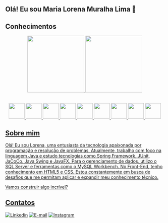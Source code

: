## Olá! Eu sou Maria Lorena Muralha Lima 👋

## Conhecimentos
<div align="center">
<a href="https://github.com/LorenaMuralha23">
<img height="180em" src="https://github-readme-stats.vercel.app/api?username=LorenaMuralha23&show_icons=true&theme=tokyonight"/>
<img height="180em" src="https://github-readme-stats.vercel.app/api/top-langs/?username=LorenaMuralha23&hide_progress=true&theme=tokyonight"/>
</div><br>
  
<p align="center">
      <img width="50" height="50" src="https://cdn.jsdelivr.net/gh/devicons/devicon@latest/icons/java/java-original.svg" />
      <img width="50" height="50" src="https://cdn.jsdelivr.net/gh/devicons/devicon@latest/icons/spring/spring-original.svg" />
      <img width="50" height="50" src="https://cdn.jsdelivr.net/gh/devicons/devicon@latest/icons/hibernate/hibernate-original.svg" />
      <img width="50" height="50" src="https://cdn.jsdelivr.net/gh/devicons/devicon@latest/icons/junit/junit-original.svg" />
      <img width="50" height="50" src="https://cdn.jsdelivr.net/gh/devicons/devicon@latest/icons/mysql/mysql-original.svg" />
      <img  width="50" height="50" src="https://cdn.jsdelivr.net/gh/devicons/devicon@latest/icons/html5/html5-original.svg" />
      <img  width="50" height="50" src="https://cdn.jsdelivr.net/gh/devicons/devicon@latest/icons/css3/css3-original.svg" />
      <img  width="50" height="50" src="https://cdn.jsdelivr.net/gh/devicons/devicon@latest/icons/javascript/javascript-original.svg" />
      <img  width="50" height="50" src="https://cdn.jsdelivr.net/gh/devicons/devicon@latest/icons/git/git-original.svg" />
</p>

## Sobre mim
Olá! Eu sou Lorena, uma entusiasta da tecnologia apaixonada por programação e resolução de problemas. Atualmente, trabalho com foco na linguagem Java e estudo tecnologias como Spring Framework, JUnit, JaCoCo, Java Swing e JavaFX. Para o gerenciamento de dados, utilizo o SQL Server e ferramentas como o MySQL Workbench. No Front-End, tenho conhecimento em HTML5 e CSS. Estou constantemente em busca de desafios que me permitam aplicar e expandir meu conhecimento técnico.

Vamos construir algo incrível?

## Contatos
[![Linkedin](https://img.shields.io/badge/LinkedIn-0077B5?style=for-the-badge&logo=linkedin&logoColor=white)](https://www.linkedin.com/in/maria-lorena-muralha-lima-093a13234/)
[![E-mail](https://img.shields.io/badge/Gmail-D14836?style=for-the-badge&logo=gmail&logoColor=white)](mailto:marialorenamuralhalima2301@gmail.com?subject=Conex%C3%A3o%20Profissional)
[![Instagram](https://img.shields.io/badge/Instagram-E4405F?style=for-the-badge&logo=instagram&logoColor=white)](https://www.instagram.com/lo_muralha23/)





